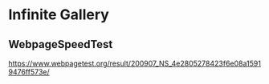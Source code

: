 # Infinite Gallery

## WebpageSpeedTest

https://www.webpagetest.org/result/200907_NS_4e2805278423f6e08a15919476ff573e/
